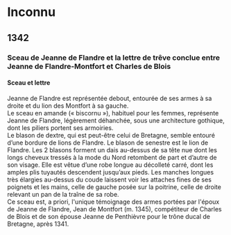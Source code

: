 # Inconnu

## 1342

### Sceau de Jeanne de Flandre et la lettre de trêve conclue entre Jeanne de Flandre-Montfort et Charles de Blois

#### Sceau et lettre

Jeanne de Flandre est représentée debout, entourée de ses armes à sa droite et du lion des Montfort à sa gauche.  
Le sceau en amande (« biscornu »), habituel pour les femmes, représente Jeanne de Flandre, légèrement déhanchée, sous une architecture gothique, dont les piliers portent ses armoiries.  
Le blason de dextre, qui est peut-être celui de Bretagne, semble entouré d’une bordure de lions de Flandre. Le blason de senestre est le lion de Flandre. Les 2 blasons forment un dais au-dessus de sa tête nue dont les longs cheveux tressés à la mode du Nord retombent de part et d’autre de son visage. Elle est vêtue d’une robe longue au décolleté carré, dont les amples plis tuyautés descendent jusqu’aux pieds. Les manches longues très élargies au-dessus du coude laissent voir les attaches fines de ses poignets et les mains, celle de gauche posée sur la poitrine, celle de droite relevant un pan de la traîne de sa robe.  
Ce sceau est, a priori, l'unique témoignage des armes portées par l'époux de Jeanne de Flandre, Jean de Montfort (m. 1345), compétiteur de Charles de Blois et de son épouse  Jeanne de Penthièvre pour le trône ducal de Bretagne, après 1341.